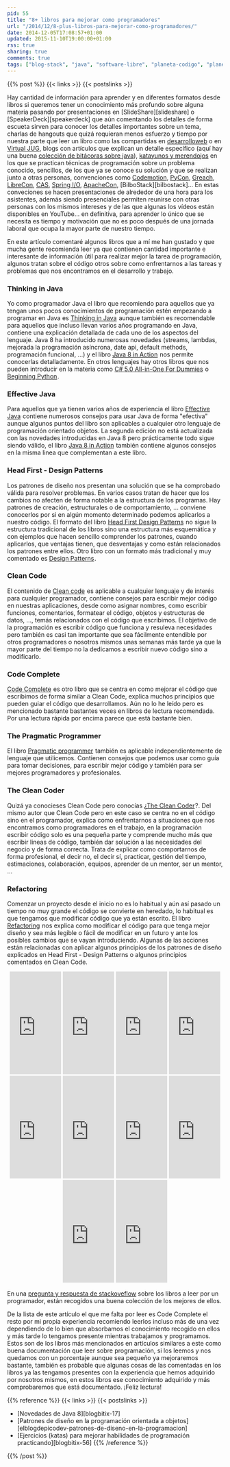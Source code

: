 ```yaml
---
pid: 55
title: "8+ libros para mejorar como programadores"
url: "/2014/12/8-plus-libros-para-mejorar-como-programadores/"
date: 2014-12-05T17:08:57+01:00
updated: 2015-11-10T19:00:00+01:00
rss: true
sharing: true
comments: true
tags: ["blog-stack", "java", "software-libre", "planeta-codigo", "planeta-linux", "programacion"]
---
```


{{% post %}}
{{< links >}}
{{< postslinks >}}

Hay cantidad de información para aprender y en diferentes formatos desde libros si queremos tener un conocimiento más profundo sobre alguna materia pasando por presentaciones en [SlideShare][slideshare] o [SpeakerDeck][speakerdeck] que aún comentando los detalles de forma escueta sirven para conocer los detalles importantes sobre un tema, charlas de hangouts que quizá requieran menos esfuerzo y tiempo por nuestra parte que leer un libro como las compartidas en [desarrolloweb](https://www.desarrolloweb.com/) o en [Virtual JUG](http://virtualjug.com/), blogs con artículos que explican un detalle específico (aquí hay una buena [colección de bitácoras sobre java](https://www.baeldung.com/java-blogs)), [katayunos y merendojos](http://katayunos.com/) en los que se practican técnicas de programación sobre un problema conocido, sencillos, de los que ya se conoce su solución y que se realizan junto a otras personas, convenciones como [Codemotion](http://www.codemotion.es/), [PyCon](https://es.pycon.org/), [Greach](https://greachconf.com/), [LibreCon](http://www.librecon.io/), [CAS](http://agile-spain.org), [Spring I/O](http://www.springio.net/), [ApacheCon](http://apachecon.com/), [BilboStack][bilbostack]... En estas conveciones se hacen presentaciones de alrededor de una hora para los asistentes, además siendo presenciales permiten reunirse con otras personas con los mismos intereses y de las que algunas los vídeos están disponibles en YouTube... en definitiva, para aprender lo único que se necesita es tiempo y motivación que no es poco después de una jornada laboral que ocupa la mayor parte de nuestro tiempo.

En este artículo comentaré algunos libros que a mí me han gustado y que mucha gente recomienda leer ya que contienen cantidad importante e interesante de información útil para realizar mejor la tarea de programación, algunos tratan sobre el código otros sobre como enfrentarnos a las tareas y problemas que nos encontramos en el desarrollo y trabajo.

### Thinking in Java

Yo como programador Java el libro que recomiendo para aquellos que ya tengan unos pocos conocimientos de programación estén empezando a programar en Java es <a href="http://www.amazon.es/gp/product/0131872486/ref=as_li_ss_tl?ie=UTF8&camp=3626&creative=24822&creativeASIN=0131872486&linkCode=as2&tag=blobit-21">Thinking in Java</a><img src="https://ir-es.amazon-adsystem.com/e/ir?t=blobit-21&l=as2&o=30&a=0131872486" width="1" height="1" border="0" alt="" style="border:none !important; margin:0px !important;"> aunque también es recomendable para aquellos que incluso llevan varios años programando en Java, contiene una explicación detallada de cada uno de los aspectos del lenguaje. Java 8 ha introducido numerosas novedades (streams, lambdas, mejorada la programación asíncrona, date api, default methods, programación funcional, ...) y el libro <a href="http://www.amazon.es/gp/product/1617291994/ref=as_li_ss_tl?ie=UTF8&camp=3626&creative=24822&creativeASIN=1617291994&linkCode=as2&tag=blobit-21">Java 8 in Action</a><img src="https://ir-es.amazon-adsystem.com/e/ir?t=blobit-21&l=as2&o=30&a=1617291994" width="1" height="1" border="0" alt="" style="border:none !important; margin:0px !important;"> nos permite conocerlas detalladamente. En otros lenguajes hay otros libros que nos pueden introducir en la materia como <a href="http://www.amazon.es/gp/product/1118385365/ref=as_li_ss_tl?ie=UTF8&camp=3626&creative=24822&creativeASIN=1118385365&linkCode=as2&tag=blobit-21">C# 5.0 All-in-One For Dummies</a><img src="https://ir-es.amazon-adsystem.com/e/ir?t=blobit-21&l=as2&o=30&a=1118385365" width="1" height="1" border="0" alt="" style="border:none !important; margin:0px !important;">
 o <a href="http://www.amazon.es/gp/product/1590599829/ref=as_li_ss_tl?ie=UTF8&camp=3626&creative=24822&creativeASIN=1590599829&linkCode=as2&tag=blobit-21">Beginning Python</a><img src="https://ir-es.amazon-adsystem.com/e/ir?t=blobit-21&l=as2&o=30&a=1590599829" width="1" height="1" border="0" alt="" style="border:none !important; margin:0px !important;">.

### Effective Java

Para aquellos que ya tienen varios años de experiencia el libro <a href="http://www.amazon.es/gp/product/0321356683/ref=as_li_ss_tl?ie=UTF8&camp=3626&creative=24822&creativeASIN=0321356683&linkCode=as2&tag=blobit-21">Effective Java</a><img src="https://ir-es.amazon-adsystem.com/e/ir?t=blobit-21&l=as2&o=30&a=0321356683" width="1" height="1" border="0" alt="" style="border:none !important; margin:0px !important;"> contiene numerosos consejos para usar Java de forma "efectiva" aunque algunos puntos del libro son aplicables a cualquier otro lenguaje de programación orientado objetos. La segunda edición no está actualizada con las novedades introducidas en Java 8 pero prácticamente todo sigue siendo válido, el libro <a href="http://www.amazon.es/gp/product/1617291994/ref=as_li_ss_tl?ie=UTF8&camp=3626&creative=24822&creativeASIN=1617291994&linkCode=as2&tag=blobit-21">Java 8 in Action</a><img src="https://ir-es.amazon-adsystem.com/e/ir?t=blobit-21&l=as2&o=30&a=1617291994" width="1" height="1" border="0" alt="" style="border:none !important; margin:0px !important;"> también contiene algunos consejos en la misma linea que complementan a este libro.

### Head First - Design Patterns

Los patrones de diseño nos presentan una solución que se ha comprobado válida para resolver problemas. En varios casos tratan de hacer que los cambios no afecten de forma notable a la estructura de los programas. Hay patrones de creación, estructurales o de comportamiento, ... conviene conocerlos por si en algún momento determinado podemos aplicarlos a nuestro código. El formato del libro <a href="http://www.amazon.es/gp/product/0596007124/ref=as_li_ss_tl?ie=UTF8&camp=3626&creative=24822&creativeASIN=0596007124&linkCode=as2&tag=blobit-21">Head First Design Patterns</a><img src="https://ir-es.amazon-adsystem.com/e/ir?t=blobit-21&l=as2&o=30&a=0596007124" width="1" height="1" border="0" alt="" style="border:none !important; margin:0px !important;"> no sigue la estructura tradicional de los libros sino una estructura más esquemática y con ejemplos que hacen sencillo comprender los patrones, cuando aplicarlos, que ventajas tienen, que desventajas y como están relacionados los patrones entre ellos. Otro libro con un formato más tradicional y muy comentado es <a href="http://www.amazon.es/gp/product/0201633612/ref=as_li_ss_tl?ie=UTF8&camp=3626&creative=24822&creativeASIN=0201633612&linkCode=as2&tag=blobit-21">Design Patterns</a><img src="https://ir-es.amazon-adsystem.com/e/ir?t=blobit-21&l=as2&o=30&a=0201633612" width="1" height="1" border="0" alt="" style="border:none !important; margin:0px !important;">.

### Clean Code

El contenido de <a href="http://www.amazon.es/gp/product/0132350882/ref=as_li_ss_tl?ie=UTF8&camp=3626&creative=24822&creativeASIN=0132350882&linkCode=as2&tag=blobit-21">Clean code</a><img src="https://ir-es.amazon-adsystem.com/e/ir?t=blobit-21&l=as2&o=30&a=0132350882" width="1" height="1" border="0" alt="" style="border:none !important; margin:0px !important;"> es aplicable a cualquier lenguaje y de interés para cualquier programador, contiene consejos para escribir mejor código en nuestras aplicaciones, desde como asignar nombres, como escribir funciones, comentarios, formatear el código, objetos y estructuras de datos, ..., temás relacionados con el código que escribimos. El objetivo de la programación es escribir código que funciona y resuleva necesidades pero también es casi tan importante que sea fácilmente entendible por otros programadores o nosotros mismos unas semanas más tarde ya que la mayor parte del tiempo no la dedicamos a escribir nuevo código sino a modificarlo.

### Code Complete

<a href="http://www.amazon.es/gp/product/0735619670/ref=as_li_ss_tl?ie=UTF8&camp=3626&creative=24822&creativeASIN=0735619670&linkCode=as2&tag=blobit-21">Code Complete</a><img src="https://ir-es.amazon-adsystem.com/e/ir?t=blobit-21&l=as2&o=30&a=0735619670" width="1" height="1" border="0" alt="" style="border:none !important; margin:0px !important;"> es otro libro que se centra en como mejorar el código que escribimos de forma similar a Clean Code, explica muchos principios que pueden guiar el código que desarrollamos. Aún no lo he leído pero es mencionado bastante bastantes veces en libros de lectura recomendada. Por una lectura rápida por encima parece que está bastante bien.

### The Pragmatic Programmer

El libro <a href="http://www.amazon.es/gp/product/020161622X/ref=as_li_ss_tl?ie=UTF8&camp=3626&creative=24822&creativeASIN=020161622X&linkCode=as2&tag=blobit-21">Pragmatic programmer</a><img src="https://ir-es.amazon-adsystem.com/e/ir?t=blobit-21&l=as2&o=30&a=020161622X" width="1" height="1" border="0" alt="" style="border:none !important; margin:0px !important;"> también es aplicable independientemente de lenguaje que utilicemos. Contienen consejos que podemos usar como guía para tomar decisiones, para escribir mejor código y también para ser mejores programadores y profesionales.

### The Clean Coder

Quizá ya conocieses Clean Code pero conocías ¿<a href="http://www.amazon.es/gp/product/0137081073/ref=as_li_ss_tl?ie=UTF8&camp=3626&creative=24822&creativeASIN=0137081073&linkCode=as2&tag=blobit-21">The Clean Coder</a><img src="https://ir-es.amazon-adsystem.com/e/ir?t=blobit-21&l=as2&o=30&a=0137081073" width="1" height="1" border="0" alt="" style="border:none !important; margin:0px !important;">?. Del mismo autor que Clean Code pero en este caso se centra no en el código sino en el programador, explica como enfrentarnos a situaciones que nos encontramos como programadores en el trabajo, en la programación escribir código solo es una pequeña parte y comprende mucho más que escribir lineas de código, también dar solución a las necesidades del negocio y de forma correcta. Trata de explicar como comportarnos de forma profesional, el decir no, el decir sí, practicar, gestión del tiempo, estimaciones, colaboración, equipos, aprender de un mentor, ser un mentor, ...

### Refactoring

Comenzar un proyecto desde el inicio no es lo habitual y aún así pasado un tiempo no muy grande el código se convierte en heredado, lo habitual es que tengamos que modificar código que ya están escrito. El libro <a href="http://www.amazon.es/gp/product/0201485672/ref=as_li_ss_tl?ie=UTF8&camp=3626&creative=24822&creativeASIN=0201485672&linkCode=as2&tag=blobit-21">Refactoring</a><img src="https://ir-es.amazon-adsystem.com/e/ir?t=blobit-21&l=as2&o=30&a=0201485672" width="1" height="1" border="0" alt="" style="border:none !important; margin:0px !important;"> nos explica como modificar el código para que tenga mejor diseño y sea más legible o fácil de modificar en un futuro y ante los posibles cambios que se vayan introduciendo. Algunas de las acciones están relacionadas con aplicar algunos principios de los patrones de diseño explicados en Head First - Design Patterns o algunos principios comentados en Clean Code.

<div class="media-amazon" style="text-align: center;">
    <iframe src="https://rcm-eu.amazon-adsystem.com/e/cm?lt1=_blank&bc1=000000&IS2=1&bg1=FFFFFF&fc1=000000&lc1=0000FF&t=blobit-21&o=30&p=8&l=as4&m=amazon&f=ifr&ref=ss_til&asins=0131872486&internal=1" style="width:120px;height:240px;" scrolling="no" marginwidth="0" marginheight="0" frameborder="0"></iframe>
    <iframe src="https://rcm-eu.amazon-adsystem.com/e/cm?lt1=_blank&bc1=000000&IS2=1&bg1=FFFFFF&fc1=000000&lc1=0000FF&t=blobit-21&o=30&p=8&l=as4&m=amazon&f=ifr&ref=ss_til&asins=1617291994&internal=1" style="width:120px;height:240px;" scrolling="no" marginwidth="0" marginheight="0" frameborder="0"></iframe>
    <iframe src="https://rcm-eu.amazon-adsystem.com/e/cm?lt1=_blank&bc1=000000&IS2=1&bg1=FFFFFF&fc1=000000&lc1=0000FF&t=blobit-21&o=30&p=8&l=as4&m=amazon&f=ifr&ref=ss_til&asins=0321356683&internal=1" style="width:120px;height:240px;" scrolling="no" marginwidth="0" marginheight="0" frameborder="0"></iframe>
    <iframe src="https://rcm-eu.amazon-adsystem.com/e/cm?lt1=_blank&bc1=000000&IS2=1&bg1=FFFFFF&fc1=000000&lc1=0000FF&t=blobit-21&o=30&p=8&l=as4&m=amazon&f=ifr&ref=ss_til&asins=0596007124&internal=1" style="width:120px;height:240px;" scrolling="no" marginwidth="0" marginheight="0" frameborder="0"></iframe>
    <iframe src="https://rcm-eu.amazon-adsystem.com/e/cm?lt1=_blank&bc1=000000&IS2=1&bg1=FFFFFF&fc1=000000&lc1=0000FF&t=blobit-21&o=30&p=8&l=as4&m=amazon&f=ifr&ref=ss_til&asins=0201633612&internal=1" style="width:120px;height:240px;" scrolling="no" marginwidth="0" marginheight="0" frameborder="0"></iframe>
    <iframe src="https://rcm-eu.amazon-adsystem.com/e/cm?lt1=_blank&bc1=000000&IS2=1&bg1=FFFFFF&fc1=000000&lc1=0000FF&t=blobit-21&o=30&p=8&l=as4&m=amazon&f=ifr&ref=ss_til&asins=0132350882&internal=1" style="width:120px;height:240px;" scrolling="no" marginwidth="0" marginheight="0" frameborder="0"></iframe>
    <iframe src="https://rcm-eu.amazon-adsystem.com/e/cm?lt1=_blank&bc1=000000&IS2=1&bg1=FFFFFF&fc1=000000&lc1=0000FF&t=blobit-21&o=30&p=8&l=as4&m=amazon&f=ifr&ref=ss_til&asins=0735619670&internal=1" style="width:120px;height:240px;" scrolling="no" marginwidth="0" marginheight="0" frameborder="0"></iframe>
    <iframe src="https://rcm-eu.amazon-adsystem.com/e/cm?lt1=_blank&bc1=000000&IS2=1&bg1=FFFFFF&fc1=000000&lc1=0000FF&t=blobit-21&o=30&p=8&l=as4&m=amazon&f=ifr&ref=ss_til&asins=020161622X&internal=1" style="width:120px;height:240px;" scrolling="no" marginwidth="0" marginheight="0" frameborder="0"></iframe>
    <iframe src="https://rcm-eu.amazon-adsystem.com/e/cm?lt1=_blank&bc1=000000&IS2=1&bg1=FFFFFF&fc1=000000&lc1=0000FF&t=blobit-21&o=30&p=8&l=as4&m=amazon&f=ifr&ref=ss_til&asins=0137081073&internal=1" style="width:120px;height:240px;" scrolling="no" marginwidth="0" marginheight="0" frameborder="0"></iframe>
    <iframe src="https://rcm-eu.amazon-adsystem.com/e/cm?lt1=_blank&bc1=000000&IS2=1&bg1=FFFFFF&fc1=000000&lc1=0000FF&t=blobit-21&o=30&p=8&l=as4&m=amazon&f=ifr&ref=ss_til&asins=0201485672&internal=1" style="width:120px;height:240px;" scrolling="no" marginwidth="0" marginheight="0" frameborder="0"></iframe>
</div>

En una [pregunta y respuesta de stackoveflow](http://stackoverflow.com/questions/1711/what-is-the-single-most-influential-book-every-programmer-should-read) sobre los libros a leer por un programador, están recogidos una buena colección de los mejores de ellos.

De la lista de este artículo el que me falta por leer es Code Complete el resto por mi propia experiencia recomiendo leerlos incluso más de una vez dependiendo de lo bien que absorbamos el conocimiento recogido en ellos y más tarde lo tengamos presente mientras trabajamos y programamos. Estos son de los libros más mencionados en artículos similares a este como buena documentación que leer sobre programación, si los leemos y nos quedamos con un porcentaje aunque sea pequeño ya mejoraremos bastante, también es probable que algunas cosas de las comentadas en los libros ya las tengamos presentes con la experiencia que hemos adquirido por nosotros mismos, en estos libros ese conocimiento adquirido y más comprobaremos que está documentado. ¡Feliz lectura!

{{% reference %}}
{{< links >}}
{{< postslinks >}}
* [Novedades de Java 8][blogbitix-17]
* [Patrones de diseño en la programación orientada a objetos][elblogdepicodev-patrones-de-diseno-en-la-programacion]
* [Ejercicios (katas) para mejorar habilidades de programación practicando][blogbitix-56]
{{% /reference %}}

{{% /post %}}
